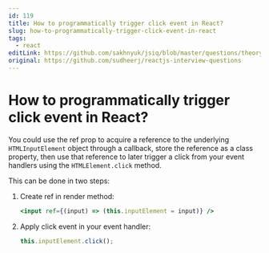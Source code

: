 ```yaml
---
id: 119
title: How to programmatically trigger click event in React?
slug: how-to-programmatically-trigger-click-event-in-react
tags:
  - react
editLink: https://github.com/sakhnyuk/jsiq/blob/master/questions/theory/react/119.md
original: https://github.com/sudheerj/reactjs-interview-questions
---
```


# How to programmatically trigger click event in React?

You could use the ref prop to acquire a reference to the underlying `HTMLInputElement` object through a callback, store the reference as a class property, then use that reference to later trigger a click from your event handlers using the `HTMLElement.click` method.

This can be done in two steps:

1. Create ref in render method:

   ```jsx
   <input ref={(input) => (this.inputElement = input)} />
   ```

2. Apply click event in your event handler:

   ```javascript
   this.inputElement.click();
   ```